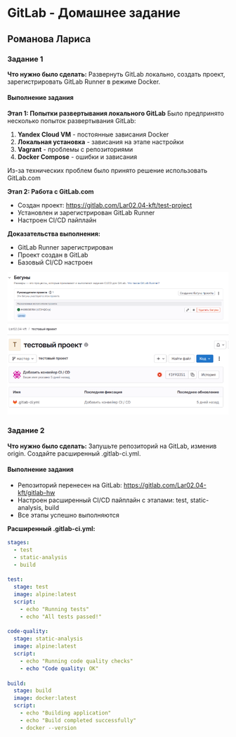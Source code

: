 # GitLab - Домашнее задание
## Романова Лариса

### Задание 1
**Что нужно было сделать:**
Развернуть GitLab локально, создать проект, зарегистрировать GitLab Runner в режиме Docker.

#### Выполнение задания

**Этап 1: Попытки развертывания локального GitLab**
Было предпринято несколько попыток развертывания GitLab:

1. **Yandex Cloud VM** - постоянные зависания Docker
2. **Локальная установка** - зависания на этапе настройки
3. **Vagrant** - проблемы с репозиториями
4. **Docker Compose** - ошибки и зависания

Из-за технических проблем было принято решение использовать GitLab.com

**Этап 2: Работа с GitLab.com**
- Создан проект: https://gitlab.com/Lar02.04-kft/test-project
- Установлен и зарегистрирован GitLab Runner
- Настроен CI/CD пайплайн

**Доказательства выполнения:**
- GitLab Runner зарегистрирован
- Проект создан в GitLab
- Базовый CI/CD настроен

![GitLab Runner](runner.png)
![GitLab Project](test-project.png)

### Задание 2
**Что нужно было сделать:**
Запушьте репозиторий на GitLab, изменив origin. Создайте расширенный .gitlab-ci.yml.

#### Выполнение задания
- Репозиторий перенесен на GitLab: https://gitlab.com/Lar02.04-kft/gitlab-hw
- Настроен расширенный CI/CD пайплайн с этапами: test, static-analysis, build
- Все этапы успешно выполняются

**Расширенный .gitlab-ci.yml:**
```yaml
stages:
  - test
  - static-analysis
  - build

test:
  stage: test
  image: alpine:latest
  script:
    - echo "Running tests"
    - echo "All tests passed!"

code-quality:
  stage: static-analysis
  image: alpine:latest
  script:
    - echo "Running code quality checks"
    - echo "Code quality: OK"

build:
  stage: build
  image: docker:latest
  script:
    - echo "Building application"
    - echo "Build completed successfully"
    - docker --version
